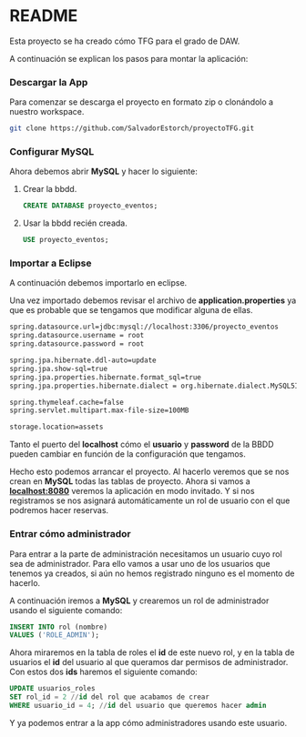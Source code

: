 # README

Esta proyecto se ha creado cómo TFG para el grado de DAW. 

A continuación se explican los pasos para montar la aplicación:

### Descargar la App

Para comenzar se descarga el proyecto en formato zip o clonándolo a nuestro workspace.

```bash
git clone https://github.com/SalvadorEstorch/proyectoTFG.git
```

### Configurar MySQL

Ahora debemos abrir **MySQL** y hacer lo siguiente:

1. Crear la bbdd. 
    
    ```sql
    CREATE DATABASE proyecto_eventos;
    ```
    
2. Usar la bbdd recién creada. 
    
    ```sql
    USE proyecto_eventos;
    ```
    

### Importar a Eclipse

A continuación debemos importarlo en eclipse.

Una vez importado debemos revisar el archivo de **application.properties** ya que es probable que se tengamos que modificar alguna de ellas.

```html
spring.datasource.url=jdbc:mysql://localhost:3306/proyecto_eventos
spring.datasource.username = root
spring.datasource.password = root

spring.jpa.hibernate.ddl-auto=update
spring.jpa.show-sql=true
spring.jpa.properties.hibernate.format_sql=true
spring.jpa.properties.hibernate.dialect = org.hibernate.dialect.MySQL5InnoDBDialect

spring.thymeleaf.cache=false
spring.servlet.multipart.max-file-size=100MB

storage.location=assets
```

Tanto el puerto del **localhost** cómo el **usuario** y **password** de la BBDD pueden cambiar en función de la configuración que tengamos.

Hecho esto podemos arrancar el proyecto. Al hacerlo veremos que se nos crean en **MySQL** todas las tablas de proyecto.
Ahora si vamos a **[localhost:8080](http://localhost:8080)** veremos la aplicación en modo invitado. Y si nos registramos se nos asignará automáticamente un rol de usuario con el que podremos hacer reservas. 

### Entrar cómo administrador

Para entrar a la parte de administración necesitamos un usuario cuyo rol sea de administrador. 
Para ello vamos a usar uno de los usuarios que tenemos ya creados, si aún no hemos registrado ninguno es el momento de hacerlo.

A continuación iremos a **MySQL** y crearemos un rol de administrador usando el siguiente comando:

```sql
INSERT INTO rol (nombre) 
VALUES ('ROLE_ADMIN');
```

Ahora miraremos en la tabla de roles el **id** de este nuevo rol, y en la tabla de usuarios el **id** del usuario al que queramos dar permisos de administrador.
Con estos dos **ids** haremos el siguiente comando:

```sql
UPDATE usuarios_roles
SET rol_id = 2 //id del rol que acabamos de crear
WHERE usuario_id = 4; //id del usuario que queremos hacer admin
```

Y ya podemos entrar a la app cómo administradores usando este usuario.
